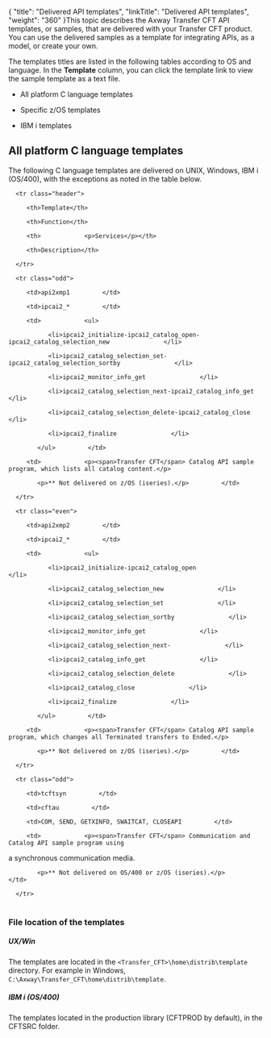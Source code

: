 {
    "title": "Delivered API templates",
    "linkTitle": "Delivered API templates",
    "weight": "360"
}This topic describes the Axway Transfer CFT API templates, or samples, that are delivered with your Transfer CFT product. You can use the delivered samples as a template for integrating APIs, as a model, or create your own.

The templates titles are listed in the following tables according to OS and language. In the **Template** column, you can click the template link to view the sample template as a text file.

-   All platform C language templates
-   Specific z/OS templates
-   IBM i templates

## All platform C language templates

The following C language templates are delivered on UNIX, Windows, IBM i (OS/400), with the exceptions as noted in the table below.

<table data-cellspacing="0">
   <thead>
      <tr class="header">
         <th>Template</th>
         <th>Function</th>
         <th>            <p>Services</p></th>
         <th>Description</th>
      </tr>
   </thead>
   <tbody>
      <tr class="odd">
         <td>api2xmp1         </td>
         <td>ipcai2_*         </td>
         <td>            <ul>
               <li>ipcai2_initialize-ipcai2_catalog_open-ipcai2_catalog_selection_new               </li>
               <li>ipcai2_catalog_selection_set-ipcai2_catalog_selection_sortby               </li>
               <li>ipcai2_monitor_info_get               </li>
               <li>ipcai2_catalog_selection_next-ipcai2_catalog_info_get               </li>
               <li>ipcai2_catalog_selection_delete-ipcai2_catalog_close               </li>
               <li>ipcai2_finalize               </li>
            </ul>         </td>
         <td>            <p><span>Transfer CFT</span> Catalog API sample program, which lists all catalog content.</p>
            <p>** Not delivered on z/OS (iseries).</p>         </td>
      </tr>
      <tr class="even">
         <td>api2xmp2         </td>
         <td>ipcai2_*         </td>
         <td>            <ul>
               <li>ipcai2_initialize-ipcai2_catalog_open               </li>
               <li>ipcai2_catalog_selection_new               </li>
               <li>ipcai2_catalog_selection_set               </li>
               <li>ipcai2_catalog_selection_sortby               </li>
               <li>ipcai2_monitor_info_get               </li>
               <li>ipcai2_catalog_selection_next-               </li>
               <li>ipcai2_catalog_info_get               </li>
               <li>ipcai2_catalog_selection_delete               </li>
               <li>ipcai2_catalog_close               </li>
               <li>ipcai2_finalize               </li>
            </ul>         </td>
         <td>            <p><span>Transfer CFT</span> Catalog API sample program, which changes all Terminated transfers to Ended.</p>
            <p>** Not delivered on z/OS (iseries).</p>         </td>
      </tr>
      <tr class="odd">
         <td>tcftsyn         </td>
         <td>cftau         </td>
         <td>COM, SEND, GETXINFO, SWAITCAT, CLOSEAPI         </td>
         <td>            <p><span>Transfer CFT</span> Communication and Catalog API sample program using
a synchronous communication media.</p>
            <p>** Not delivered on OS/400 or z/OS (iseries).</p>         </td>
      </tr>
   </tbody>
</table>

### File location of the templates

##### UX/Win

The templates are located in the `<Transfer_CFT>\home\distrib\template` directory. For example in Windows, `C:\Axway\Transfer_CFT\home\distrib\template`.

##### IBM i (OS/400)

The templates located in the production library (CFTPROD by default), in the CFTSRC folder.
